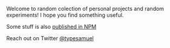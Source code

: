 Welcome to random colection of personal projects and random experiments! I hope you find something useful.

Some stuff is also [published in NPM](https://www.npmjs.com/~samuelsh)

Reach out on Twitter [@typesamuel](https://twitter.com/TypeSamuel)
